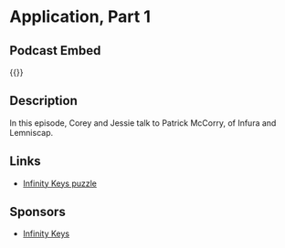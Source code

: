 # Application, Part 1


## Podcast Embed
{{<podcast-embed url="https://player.simplecast.com/47796bb3-eb11-463d-92a2-902e3c4b7e38?dark=false&color=EE6E04">}}

## Description
In this episode, Corey and Jessie talk to Patrick McCorry, of Infura and Lemniscap.

## Links 
- [Infinity Keys puzzle](https://www.infinitykeys.io/puzzle/hio-infra)

## Sponsors
- [Infinity Keys]()

